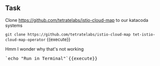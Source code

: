 ## Task

Clone https://github.com/tetratelabs/istio-cloud-map to our katacoda systems

`git clone https://github.com/tetratelabs/istio-cloud-map tet-istio-cloud-map-operator` {{execute}}

Hmm I wonder why that's not working 

<pre>`echo "Run in Terminal"`{{execute}}</pre>

